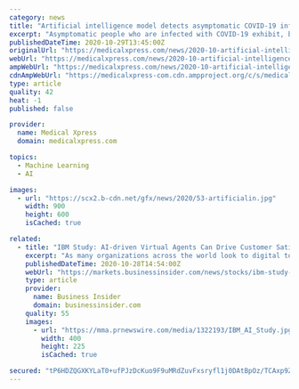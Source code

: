 ```yaml
---
category: news
title: "Artificial intelligence model detects asymptomatic COVID-19 infections through cellphone-recorded coughs"
excerpt: "Asymptomatic people who are infected with COVID-19 exhibit, by definition, no discernible physical symptoms of the disease. They are thus less likely to seek out testing for the virus, and could unknowingly spread the infection to others."
publishedDateTime: 2020-10-29T13:45:00Z
originalUrl: "https://medicalxpress.com/news/2020-10-artificial-intelligence-asymptomatic-covid-infections.html"
webUrl: "https://medicalxpress.com/news/2020-10-artificial-intelligence-asymptomatic-covid-infections.html"
ampWebUrl: "https://medicalxpress.com/news/2020-10-artificial-intelligence-asymptomatic-covid-infections.amp"
cdnAmpWebUrl: "https://medicalxpress-com.cdn.ampproject.org/c/s/medicalxpress.com/news/2020-10-artificial-intelligence-asymptomatic-covid-infections.amp"
type: article
quality: 42
heat: -1
published: false

provider:
  name: Medical Xpress
  domain: medicalxpress.com

topics:
  - Machine Learning
  - AI

images:
  - url: "https://scx2.b-cdn.net/gfx/news/2020/53-artificialin.jpg"
    width: 900
    height: 600
    isCached: true

related:
  - title: "IBM Study: AI-driven Virtual Agents Can Drive Customer Satisfaction and Cost Savings Amid COVID-19"
    excerpt: "As many organizations across the world look to digital tools to help address surges in customer inquiries due to the COVID-19 pandemic, a new IBM study revealed 99% of respondents report an increase in customer satisfaction as a result of using AI-driven virtual agent technology."
    publishedDateTime: 2020-10-28T14:54:00Z
    webUrl: "https://markets.businessinsider.com/news/stocks/ibm-study-ai-driven-virtual-agents-can-drive-customer-satisfaction-and-cost-savings-amid-covid-19-1029735274"
    type: article
    provider:
      name: Business Insider
      domain: businessinsider.com
    quality: 55
    images:
      - url: "https://mma.prnewswire.com/media/1322193/IBM_AI_Study.jpg"
        width: 400
        height: 225
        isCached: true

secured: "tP6HDZQGXKYLaT0+ufPJzDcKuo9F9uMRdZuvFxsryfl1j0DAtBpOz/TCAxp9Zf9/13Jwi2Z/dmV/pXaCjphNdCcCGTsEfB7xt/7Nlk+VRXOA2fYJazXw7tkXEiW2iDIfVjtQblKgNPKRVOM6xqxWVGCOI0tb1hKxqjJkNth/g9vdVeji6PsUvVz1MsTTIBFt4VgLdCUBeY1HwHdggCYUYYFMaCcxY0gokG7xvoQTD9O1oClnOntol/4Ifjn+iZOJ9shRG4Un8zqH4wWNd/AiZOir6eBrH6gLOUenscqTX4agwepnsC4MC5UNmiN3CSC7h8i7iP4RQcEslTMT1Hw3Pd0n68mSNTnFSay19in3ERY=;YKqx+kCHAP2okBF1FDCVJw=="
---
```


